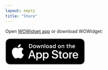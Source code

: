 ```yaml
---
layout: empty
title: "Share"
---
```


<p>
    Open <a id="link" href="wowidget://">WOWidget app</a> or download WOWidget:
</p>

<a href="https://apps.apple.com/app/apple-store/id1515009616?pt=314498&ct=Share&mt=8" target="_blank"><img src="/images/app-store.png" alt="Download WOWidget from App Store" width="250" height="83"></a>

<script>
    // window.addEventListener("focus", () => {
    //     clearTimeout(timer);
    // });

    // window.addEventListener("blur", () => {
    //     clearTimeout(timer);
    // });

    // window.addEventListener("visibilitychange", (e) => {
    //     if (e.target.visibilityState == "hidden") {
    //         clearTimeout(timer);
    //     }
    // });

    let base64separator = "-";
    if (window.location.search) {
        url = "wowidget://share/" + window.location.search.replace(base64separator, "");
    } else {
        url = "wowidget:/" + window.location.pathname.replace(base64separator, "");
    }
    document.getElementById("link").href = url;

    // let timer = setTimeout(function() {
    //     window.location = "https://apps.apple.com/app/apple-store/id1515009616?pt=314498&ct=Share&mt=8";
    // }, 100);
    window.location = url;
</script>

